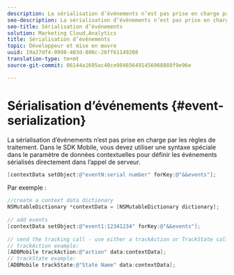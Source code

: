 ```yaml
---
description: La sérialisation d’événements n’est pas prise en charge par les règles de traitement. Dans le SDK Mobile, vous devez utiliser une syntaxe spéciale dans le paramètre de données contextuelles pour définir les événements sérialisés directement dans l’appel de serveur.
seo-description: La sérialisation d’événements n’est pas prise en charge par les règles de traitement. Dans le SDK Mobile, vous devez utiliser une syntaxe spéciale dans le paramètre de données contextuelles pour définir les événements sérialisés directement dans l’appel de serveur.
seo-title: Sérialisation d’événements
solution: Marketing Cloud,Analytics
title: Sérialisation d’événements
topic: Développeur et mise en œuvre
uuid: 19a27df4-0998-403d-800c-26ff61149208
translation-type: tm+mt
source-git-commit: 06144a1695ac40ce984656491456968888f9e96e

---
```



# Sérialisation d’événements {#event-serialization}

La sérialisation d’événements n’est pas prise en charge par les règles de traitement. Dans le SDK Mobile, vous devez utiliser une syntaxe spéciale dans le paramètre de données contextuelles pour définir les événements sérialisés directement dans l’appel de serveur.

```objective-c
[contextData setObject:@"eventN:serial number" forKey:@"&&events"];
```

Par exemple :

```objective-c
//create a context data dictionary 
NSMutableDictionary *contextData = [NSMutableDictionary dictionary]; 
 
// add events 
[contextData setObject:@"event1:12341234" forKey:@"&&events"]; 
 
// send the tracking call - use either a trackAction or TrackState call. 
// trackAction example: 
[ADBMobile trackAction:@"action" data:contextData]; 
// trackState example: 
[ADBMobile trackState:@"State Name" data:contextData]; 
```

